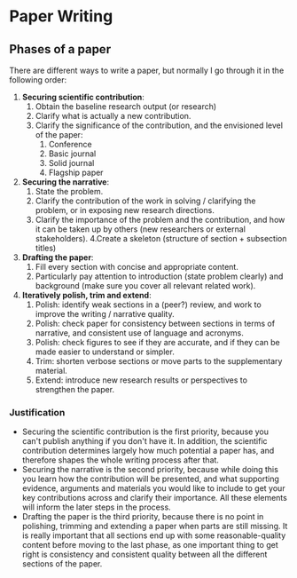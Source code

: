 # Paper Writing

## Phases of a paper

There are different ways to write a paper, but normally I go through it in the following order:

1. **Securing scientific contribution**:
    1. Obtain the baseline research output (or research)
    2. Clarify what is actually a new contribution.
    3. Clarify the significance of the contribution, and the envisioned level of the paper:
        1. Conference
        2. Basic journal
        3. Solid journal
        4. Flagship paper
2. **Securing the narrative**:
    1. State the problem.
    2. Clarify the contribution of the work in solving / clarifying the problem, or in exposing new research directions.
    3. Clarify the importance of the problem and the contribution, and how it can be taken up by others (new researchers or external stakeholders).
    4.Create a skeleton (structure of section + subsection titles)
3. **Drafting the paper**:
    1. Fill every section with concise and appropriate content.
    2. Particularly pay attention to introduction (state problem clearly) and background (make sure you cover all relevant related work).
4. **Iteratively polish, trim and extend**:
    1. Polish: identify weak sections in a (peer?) review, and work to improve the writing / narrative quality.
    2. Polish: check paper for consistency between sections in terms of narrative, and consistent use of language and acronyms.
    3. Polish: check figures to see if they are accurate, and if they can be made easier to understand or simpler.
    4. Trim: shorten verbose sections or move parts to the supplementary material.
    5. Extend: introduce new research results or perspectives to strengthen the paper.
  
### Justification

* Securing the scientific contribution is the first priority, because you can't publish anything if you don't have it. In addition, the scientific contribution determines largely how much potential a paper has, and therefore shapes the whole writing process after that.
* Securing the narrative is the second priority, because while doing this you learn how the contribution will be presented, and what supporting evidence, arguments and materials you would like to include to get your key contributions across and clarify their importance. All these elements will inform the later steps in the process.
* Drafting the paper is the third priority, because there is no point in polishing, trimming and extending a paper when parts are still missing. It is really important that all sections end up with some reasonable-quality content before moving to the last phase, as one important thing to get right is consistency and consistent quality between all the different sections of the paper.

